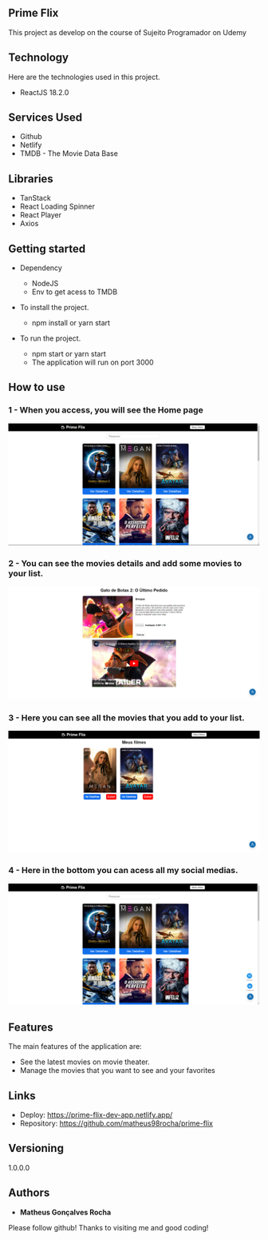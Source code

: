 ## Prime Flix
This project as develop on the course of Sujeito Programador on Udemy


## Technology 

Here are the technologies used in this project.

* ReactJS  18.2.0

## Services Used

* Github
* Netlify
* TMDB - The Movie Data Base

## Libraries

* TanStack
* React Loading Spinner
* React Player
* Axios

## Getting started

* Dependency
  - NodeJS
  - Env to get acess to TMDB
  
* To install the project.
  - npm install or yarn start
  
* To run the project.
  - npm start or yarn start
  - The application will run on port 3000

## How to use

### 1 - When you access, you will see the Home page

![Homepage image](https://github.com/matheus98rocha/prime-flix/blob/master/public/readme/home.png)

### 2 - You can see the movies details and add some movies to your list.

![Movie Details](https://github.com/matheus98rocha/prime-flix/blob/master/public/readme/movieDetails.png)

### 3 - Here you can see all the movies that you add to your list.

![My Movies](https://github.com/matheus98rocha/prime-flix/blob/master/public/readme/myMovies.png)

### 4 - Here in the bottom you can acess all my social medias.

![My Movies](https://github.com/matheus98rocha/prime-flix/blob/master/public/readme/profileMenu.png)


## Features

The main features of the application are:
 - See the latest movies on movie theater.
 - Manage the movies that you want to see and your favorites


## Links
  - Deploy: https://prime-flix-dev-app.netlify.app/
  - Repository: https://github.com/matheus98rocha/prime-flix

  ## Versioning

  1.0.0.0


  ## Authors

  * **Matheus Gonçalves Rocha** 

  Please follow github!
  Thanks to visiting me and good coding!
